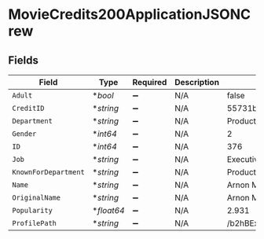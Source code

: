 # MovieCredits200ApplicationJSONCrew


## Fields

| Field                            | Type                             | Required                         | Description                      | Example                          |
| -------------------------------- | -------------------------------- | -------------------------------- | -------------------------------- | -------------------------------- |
| `Adult`                          | **bool*                          | :heavy_minus_sign:               | N/A                              | false                            |
| `CreditID`                       | **string*                        | :heavy_minus_sign:               | N/A                              | 55731b8192514111610027d7         |
| `Department`                     | **string*                        | :heavy_minus_sign:               | N/A                              | Production                       |
| `Gender`                         | **int64*                         | :heavy_minus_sign:               | N/A                              | 2                                |
| `ID`                             | **int64*                         | :heavy_minus_sign:               | N/A                              | 376                              |
| `Job`                            | **string*                        | :heavy_minus_sign:               | N/A                              | Executive Producer               |
| `KnownForDepartment`             | **string*                        | :heavy_minus_sign:               | N/A                              | Production                       |
| `Name`                           | **string*                        | :heavy_minus_sign:               | N/A                              | Arnon Milchan                    |
| `OriginalName`                   | **string*                        | :heavy_minus_sign:               | N/A                              | Arnon Milchan                    |
| `Popularity`                     | **float64*                       | :heavy_minus_sign:               | N/A                              | 2.931                            |
| `ProfilePath`                    | **string*                        | :heavy_minus_sign:               | N/A                              | /b2hBExX4NnczNAnLuTBF4kmNhZm.jpg |